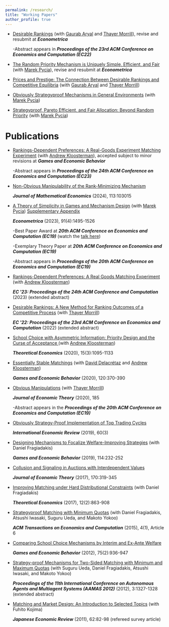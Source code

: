 ```yaml
---
permalink: /research/
title: "Working Papers"
author_profile: true
---
```


* [Desirable Rankings](http://petetroyan.github.io/files/DesirableRankings.pdf) (with [Gaurab Aryal](https://sites.google.com/site/gaurabaryal) and [Thayer Morrill](https://thayermorrill.wordpress.ncsu.edu/)), revise and resubmit at _**Econometrica**_ 

  -Abstract appears in _**Proceedings of the 23rd ACM Conference on Economics and Computation (EC22)**_

* [The Random Priority Mechanism is Uniquely Simple, Efficient, and Fair](http://petetroyan.github.io/files/Pycia-Troyan-RP-Characterization.pdf) (with [Marek Pycia](https://econsites.uzh.ch/pycia/)), revise and resubmit at _**Econometrica**_ 

* [Prices and Prestige: The Connection Between Desirable Rankings and Competitive Equilibria](http://petetroyan.github.io/files/CE-Rankings.pdf) (with [Gaurab Aryal](https://sites.google.com/site/gaurabaryal) and [Thayer Morrill](https://thayermorrill.wordpress.ncsu.edu/))

* [Obviously Strategyproof Mechanisms in General Environments](http://petetroyan.github.io/files/Pycia-Troyan-General-OSP-2023Oct.pdf) (with [Marek Pycia](https://econsites.uzh.ch/pycia/))

* [Strategyproof, Pareto Efficient, and Fair Allocation: Beyond Random Priority](http://petetroyan.github.io/files/Pycia-Troyan-RP.pdf) (with [Marek Pycia](https://econsites.uzh.ch/pycia/)) 

# Publications

* [Rankings-Dependent Preferences: A Real-Goods Experiment Matching Experiment](http://petetroyan.github.io/files/Kloosterman-Troyan-Rankings-Dependence.pdf) (with [Andrew Kloosterman](https://sites.google.com/view/andrewkloosterman)), accepted subject to minor revisions at _**Games and Economic Behavior**_

  -Abstract appears in _**Proceedings of the 24th ACM Conference on Economics and Computation (EC23)**_

* [Non-Obvious Manipulability of the Rank-Minimizing Mechanism](https:///petetroyan.github.io/files/RM_Non_OM.pdf)

  _**Journal of Mathematical Economics**_ (2024), 113:103015 

* [A Theory of Simplicity in Games and Mechanism Design](http://petetroyan.github.io/files/Pycia-Troyan-ECMA.pdf) (with [Marek Pycia](https://econsites.uzh.ch/pycia/)) [Supplementary Appendix](http://petetroyan.github.io/files/Pycia-Troyan-ECMA-SuppApp.pdf)
  
  _**Econometrica**_ (2023), 91(4):1495-1526 
 
    -Best Paper Award at _**20th ACM Conference on Economics and Computation (EC19)**_ (watch the [talk here](https://www.youtube.com/watch?v=rxKPHUbtQ_g&list=PLI0o-KVQWwQ8iRK0DtvpcPkE2be_stiLB&index=3&ab_channel=ACMSIGecom))
  
    -Exemplary Theory Paper at _**20th ACM Conference on Economics and Computation (EC19)**_
  
    -Abstract appears in _**Proceedings of the 20th ACM Conference on Economics and Computation (EC19)**_

* [Rankings-Dependent Preferences: A Real Goods Matching Experiment](https://doi.org/10.1145/3580507.3597766) (with [Andrew Kloosterman](https://sites.google.com/view/andrewkloosterman))

   _**EC '23: Proceedings of the 24th ACM Conference and Computation**_ (2023) (extended abstract)

* [Desirable Rankings: A New Method for Ranking Outcomes of a Competitive Process](https://doi.org/10.1145/3490486.3538272) (with [Thayer Morrill](https://thayermorrill.wordpress.ncsu.edu/))
  
  _**EC '22: Proceedings of the 23rd ACM Conference on Economics and Computation**_ (2022) (extended abstract) 

* [School Choice with Asymmetric Information: Priority Design and the Curse of Acceptance ](http://petetroyan.github.io/files/Kloosterman_Troyan_Information.pdf) (with [Andrew Kloosterman](https://sites.google.com/view/andrewkloosterman))
  
  _**Theoretical Economics**_ (2020), 15(3):1095-1133  

* [Essentially Stable Matchings](http://petetroyan.github.io/files/TDK_Essential_Stability.pdf) (with [David Delacr&eacute;taz](https://daviddelacretaz.net/) and [Andrew Kloosterman](https://sites.google.com/view/andrewkloosterman))

  _**Games and Economic Behavior**_ (2020), 120:370-390 

* [Obvious Manipulations](http://petetroyan.github.io/files/Obvious_Manipulations.pdf) (with [Thayer Morrill](https://thayermorrill.wordpress.ncsu.edu/))

  _**Journal of Economic Theory**_ (2020), 185  
 
  -Abstract appears in the _**Proceedings of the 20th ACM Conference on Economics and Computation (EC19)**_

* [Obviously Strategy-Proof Implementation of Top Trading Cycles](http://petetroyan.github.io/files/Troyan-OSP-TTC.pdf)

  _**International Economic Review**_ (2019), 60(3) 

* [Designing Mechanisms to Focalize Welfare-Improving Strategies](http://petetroyan.github.io/files/Assignment_Experiment.pdf) (with Daniel Fragiadakis)

  _**Games and Economic Behavior**_ (2019), 114:232-252 

* [Collusion and Signaling in Auctions with Interdependent Values](http://petetroyan.github.io/files/Troyan-collusion.pdf)

  _**Journal of Economic Theory**_ (2017), 170:319-345 
 
* [Improving Matching under Hard Distributional Constraints](http://petetroyan.github.io/files/Distributional_Constraints.pdf) (with Daniel Fragiadakis)

  _**Theoretical Economics**_ (2017), 12(2):863-908 

* [Strategyproof Matching with Minimum Quotas](http://petetroyan.github.io/files/Min-Quotas-Final.pdf) (with Daniel Fragiadakis, Atsushi Iwasaki, Suguru Ueda, and Makoto Yokoo)

  _**ACM Transactions on Economics and Computation**_ (2015), 4(1), Article 6 
 

* [Comparing School Choice Mechanisms by Interim and Ex-Ante Welfare](http://petetroyan.github.io/files/Troyan_GEB.pdf)

  _**Games and Economic Behavior**_ (2012), 75(2):936-947 

* [Strategy-proof Mechanisms for Two-Sided Matching with Minimum and Maximum Quotas](http://petetroyan.github.io/files/ueda-et-al-AAMAS.pdf) (with Suguru Ueda, Daniel Fragiadakis, Atsushi Iwasaki, and Makoto Yokoo) 

  _**Proceedings of the 11th International Conference on Autonomous Agents and Multiagent Systems (AAMAS 2012)**_ (2012), 3:1327-1328 (extended abstract)

* [Matching and Market Design: An Introduction to Selected Topics](http://dx.doi.org/10.1111/j.1468-5876.2010.00525.x) (with Fuhito Kojima)

  _**Japanese Economic Review**_ (2011), 62:82-98 (refereed survey article)




